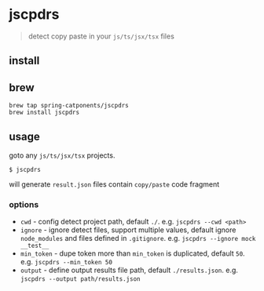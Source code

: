 # jscpdrs
> detect copy paste in your `js/ts/jsx/tsx` files

## install

## brew
```console
brew tap spring-catponents/jscpdrs
brew install jscpdrs
```

## usage

goto any `js/ts/jsx/tsx` projects.

```console
$ jscpdrs
```

will generate `result.json` files contain `copy/paste` code fragment

### options

- `cwd` - config detect project path, default `./`. e.g. `jscpdrs --cwd <path>`
- `ignore` - ignore detect files, support multiple values, default ignore `node_modules` and files defined in `.gitignore`. e.g. `jscpdrs --ignore mock __test__`
- `min_token` - dupe token more than `min_token` is duplicated, default `50`. e.g. `jscpdrs --min_token 50`
- `output` - define output results file path, default `./results.json`. e.g. `jscpdrs --output path/results.json`